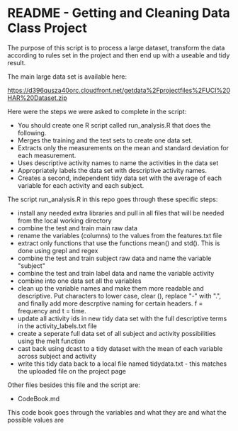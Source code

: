 README - Getting and Cleaning Data Class Project
=========================

The purpose of this script is to process a large dataset, transform the data according to rules set in the project and then end up with a useable and tidy result.

The main large data set is available here:

https://d396qusza40orc.cloudfront.net/getdata%2Fprojectfiles%2FUCI%20HAR%20Dataset.zip 

Here were the steps we were asked to complete in the script:

* You should create one R script called run_analysis.R that does the following. 
* Merges the training and the test sets to create one data set.
* Extracts only the measurements on the mean and standard deviation for each measurement. 
* Uses descriptive activity names to name the activities in the data set
* Appropriately labels the data set with descriptive activity names. 
* Creates a second, independent tidy data set with the average of each variable for each activity and each subject. 

The script run_analysis.R in this repo goes through these specific steps:

* install any needed extra libraries and pull in all files that will be needed from the local working directory
* combine the test and train main raw data
* rename the variables (columns) to the values from the features.txt file
* extract only functions that use the functions mean() and std(). This is done using grepl and regex
* combine the test and train subject raw data and name the variable "subject"
* combine the test and train label data and name the variable activity
* combine into one data set all the variables
* clean up the variable names and make them more readable and descriptive. Put characters to lower case, clear (), replace "-" with ".", and finally add more descrptive naming for certain headers. f = frequency and t = time.
* update all activity ids in new tidy data set with the full descriptive terms in the activity_labels.txt file
* create a seperate full data set of all subject and activity possibilities using the melt function 
* cast back using dcast to a tidy dataset with the mean of each variable across subject and activity 
* write this tidy data back to a local file named tidydata.txt - this matches the uploaded file on the project page

Other files besides this file and the script are:
* CodeBook.md

This code book goes through the variables and what they are and what the possible values are
